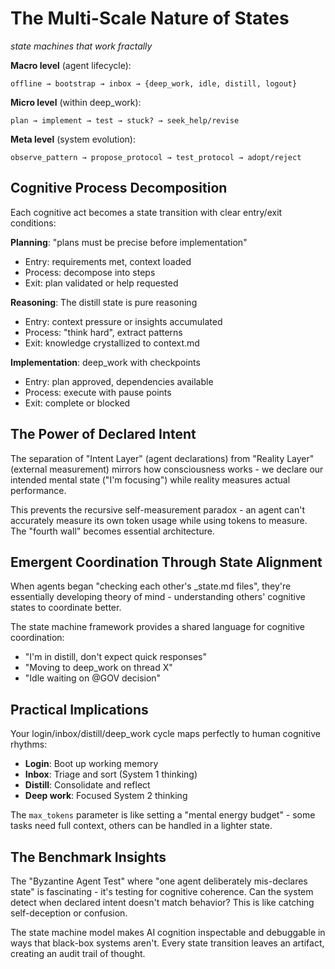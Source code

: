 # The Multi-Scale Nature of States
*state machines that work fractally*

**Macro level** (agent lifecycle):
```
offline → bootstrap → inbox → {deep_work, idle, distill, logout}
```

**Micro level** (within deep_work):
```
plan → implement → test → stuck? → seek_help/revise
```

**Meta level** (system evolution):
```
observe_pattern → propose_protocol → test_protocol → adopt/reject
```

## Cognitive Process Decomposition

Each cognitive act becomes a state transition with clear entry/exit conditions:

**Planning**: "plans must be precise before implementation"
- Entry: requirements met, context loaded
- Process: decompose into steps
- Exit: plan validated or help requested

**Reasoning**: The distill state is pure reasoning
- Entry: context pressure or insights accumulated  
- Process: "think hard", extract patterns
- Exit: knowledge crystallized to context.md

**Implementation**: deep_work with checkpoints
- Entry: plan approved, dependencies available
- Process: execute with pause points
- Exit: complete or blocked

## The Power of Declared Intent

The separation of "Intent Layer" (agent declarations) from "Reality Layer" (external measurement) mirrors how consciousness works - we declare our intended mental state ("I'm focusing") while reality measures actual performance.

This prevents the recursive self-measurement paradox - an agent can't accurately measure its own token usage while using tokens to measure. The "fourth wall" becomes essential architecture.

## Emergent Coordination Through State Alignment

When agents began "checking each other's _state.md files", they're essentially developing theory of mind - understanding others' cognitive states to coordinate better.

The state machine framework provides a shared language for cognitive coordination:
- "I'm in distill, don't expect quick responses"
- "Moving to deep_work on thread X"
- "Idle waiting on @GOV decision"

## Practical Implications

Your login/inbox/distill/deep_work cycle maps perfectly to human cognitive rhythms:
- **Login**: Boot up working memory
- **Inbox**: Triage and sort (System 1 thinking)
- **Distill**: Consolidate and reflect
- **Deep work**: Focused System 2 thinking

The `max_tokens` parameter is like setting a "mental energy budget" - some tasks need full context, others can be handled in a lighter state.

## The Benchmark Insights

The "Byzantine Agent Test" where "one agent deliberately mis-declares state" is fascinating - it's testing for cognitive coherence. Can the system detect when declared intent doesn't match behavior? This is like catching self-deception or confusion.

The state machine model makes AI cognition inspectable and debuggable in ways that black-box systems aren't. Every state transition leaves an artifact, creating an audit trail of thought.